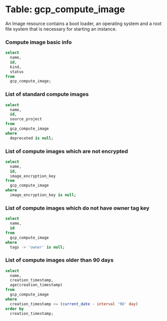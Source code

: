 # Table: gcp_compute_image

An Image resource contains a boot loader, an operating system and a root file system that is necessary for starting an instance.

### Compute image basic info

```sql
select
  name,
  id,
  kind,
  status
from
  gcp_compute_image;
```

### List of standard compute images

```sql
select
  name,
  id,
  source_project
from
  gcp_compute_image
where
  deprecated is null;
```

### List of compute images which are not encrypted

```sql
select
  name,
  id,
  image_encryption_key
from
  gcp_compute_image
where
  image_encryption_key is null;
```

### List of compute images which do not have owner tag key

```sql
select
  name,
  id
from
  gcp_compute_image
where
  tags -> 'owner' is null;
```

### List of compute images older than 90 days

```sql
select
  name,
  creation_timestamp,
  age(creation_timestamp)
from
  gcp_compute_image
where
  creation_timestamp <= (current_date - interval '90' day)
order by
  creation_timestamp;
```
